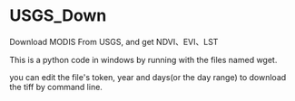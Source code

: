 # USGS_Down
Download MODIS From USGS, and get NDVI、EVI、LST

This is a python code in windows by running with the files named wget.

you can edit the file's token, year and days(or the day range) to download the tiff by command line.
